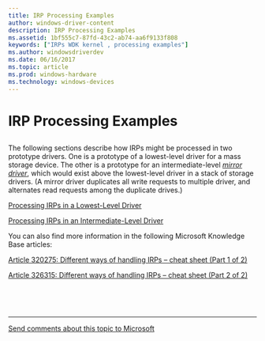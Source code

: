 ```yaml
---
title: IRP Processing Examples
author: windows-driver-content
description: IRP Processing Examples
ms.assetid: 1bf555c7-87fd-43c2-ab74-aa6f9133f808
keywords: ["IRPs WDK kernel , processing examples"]
ms.author: windowsdriverdev
ms.date: 06/16/2017
ms.topic: article
ms.prod: windows-hardware
ms.technology: windows-devices
---
```


# IRP Processing Examples


## <a href="" id="ddk-irp-processing-examples-kg"></a>


The following sections describe how IRPs might be processed in two prototype drivers. One is a prototype of a lowest-level driver for a mass storage device. The other is a prototype for an intermediate-level [*mirror driver*](https://msdn.microsoft.com/library/windows/hardware/ff556308#wdkgloss-mirror-driver), which would exist above the lowest-level driver in a stack of storage drivers. (A mirror driver duplicates all write requests to multiple driver, and alternates read requests among the duplicate drives.)

[Processing IRPs in a Lowest-Level Driver](processing-irps-in-a-lowest-level-driver.md)

[Processing IRPs in an Intermediate-Level Driver](processing-irps-in-an-intermediate-level-driver.md)

You can also find more information in the following Microsoft Knowledge Base articles:

[Article 320275: Different ways of handling IRPs – cheat sheet (Part 1 of 2)](https://go.microsoft.com/fwlink/?linkid=834615)

[Article 326315: Different ways of handling IRPs – cheat sheet (Part 2 of 2)](https://go.microsoft.com/fwlink/?linkid=834616)

 

 


--------------------
[Send comments about this topic to Microsoft](mailto:wsddocfb@microsoft.com?subject=Documentation%20feedback%20%5Bkernel\kernel%5D:%20IRP%20Processing%20Examples%20%20RELEASE:%20%286/14/2017%29&body=%0A%0APRIVACY%20STATEMENT%0A%0AWe%20use%20your%20feedback%20to%20improve%20the%20documentation.%20We%20don't%20use%20your%20email%20address%20for%20any%20other%20purpose,%20and%20we'll%20remove%20your%20email%20address%20from%20our%20system%20after%20the%20issue%20that%20you're%20reporting%20is%20fixed.%20While%20we're%20working%20to%20fix%20this%20issue,%20we%20might%20send%20you%20an%20email%20message%20to%20ask%20for%20more%20info.%20Later,%20we%20might%20also%20send%20you%20an%20email%20message%20to%20let%20you%20know%20that%20we've%20addressed%20your%20feedback.%0A%0AFor%20more%20info%20about%20Microsoft's%20privacy%20policy,%20see%20http://privacy.microsoft.com/default.aspx. "Send comments about this topic to Microsoft")


